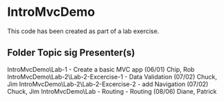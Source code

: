 IntroMvcDemo
============

This code has been created as part of a lab exercise.


Folder                                  Topic                    sig     Presenter(s)
-------------------------------------------------------------------------------------
IntroMvcDemo\Lab-1                    - Create a basic MVC app   (06/01) Chip, Rob
IntroMvcDemo\Lab-2\Lab-2-Excercise-1  - Data Validation          (07/02) Chuck, Jim
IntroMvcDemo\Lab-2\Lab-2-Excercise-2  - add Navigation           (07/02) Chuck, Jim
IntroMvcDemo\Lab - Routing            - Routing                  (08/06) Diane, Patrick
